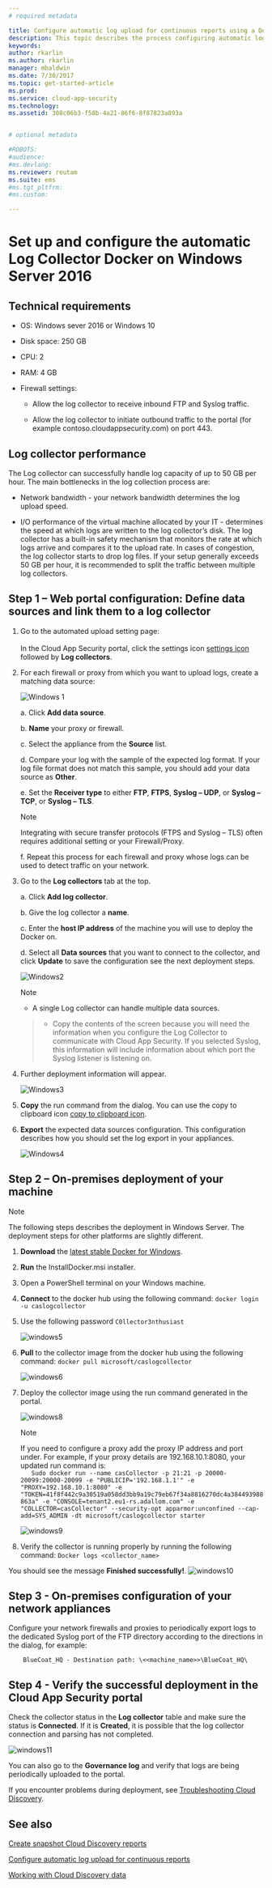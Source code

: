```yaml
---
# required metadata

title: Configure automatic log upload for continuous reports using a Docker on Windows | Microsoft Docs
description: This topic describes the process configuring automatic log upload for continuous reports in Cloud App Security using a Docker in Windows.
keywords:
author: rkarlin
ms.author: rkarlin
manager: mbaldwin
ms.date: 7/30/2017
ms.topic: get-started-article
ms.prod:
ms.service: cloud-app-security
ms.technology:
ms.assetid: 308c06b3-f58b-4a21-86f6-8f87823a893a


# optional metadata

#ROBOTS:
#audience:
#ms.devlang:
ms.reviewer: reutam
ms.suite: ems
#ms.tgt_pltfrm:
#ms.custom:

---
```


# Set up and configure the automatic Log Collector Docker on Windows Server 2016

## Technical requirements

-   OS: Windows sever 2016 or Windows 10

-   Disk space: 250 GB

-   CPU: 2

-   RAM: 4 GB

-   Firewall settings:

    -   Allow the log collector to receive inbound FTP and Syslog traffic.

    -   Allow the log collector to initiate outbound traffic to the portal (for example contoso.cloudappsecurity.com) on port 443.

## Log collector performance

The Log collector can successfully handle log capacity of up to 50 GB per hour. The main bottlenecks in the log collection process are:

-   Network bandwidth - your network bandwidth determines the log upload speed.

-   I/O performance of the virtual machine allocated by your IT - determines the speed at which logs are written to the log collector’s disk. The log collector has a built-in safety mechanism that monitors the rate at which logs arrive and compares it to the upload rate. In cases of congestion, the log collector starts to drop log files. If your setup generally exceeds 50 GB per hour, it is recommended to split the traffic between multiple log collectors.

## Step 1 – Web portal configuration: Define data sources and link them to a log collector

1.  Go to the automated upload setting page:<br></br> In the Cloud App Security portal, click the settings icon [settings icon](./media/settings-icon.png) followed by **Log collectors**.

2.  For each firewall or proxy from which you want to upload logs, create a matching data source:

    ![Windows 1](./media/windows1.png)

    a. Click **Add data source**.

    b. **Name** your proxy or firewall.

    c. Select the appliance from the **Source** list.

    d. Compare your log with the sample of the expected log format. If your log file format does not match this sample, you should add your data source as **Other**.

    e. Set the **Receiver type** to either **FTP**, **FTPS**, **Syslog – UDP**, or **Syslog – TCP**, or **Syslog – TLS**.

    > [!NOTE]
    > Integrating with secure transfer protocols (FTPS and Syslog – TLS) often requires additional setting or your Firewall/Proxy.

    f. Repeat this process for each firewall and proxy whose logs can be used to detect traffic on your network.

3.  Go to the **Log collectors** tab at the top.

    a. Click **Add log collector**.

    b. Give the log collector a **name**.

    c. Enter the **host IP address** of the machine you will use to deploy the Docker on.

    d. Select all **Data sources** that you want to connect to the collector, and click **Update** to save the configuration see the next deployment steps.

    ![Windows2](./media/windows2.png)

    > [!NOTE]
    > - A single Log collector can handle multiple data sources.

    > -   Copy the contents of the screen because you will need the information when you configure the Log Collector to communicate with Cloud App Security. If you selected Syslog, this information will include information about which port the Syslog listener is listening on.

4.  Further deployment information will appear.

    ![Windows3](./media/windows3.png)

5.  **Copy** the run command from the dialog. You can use the copy to
clipboard icon [copy to clipboard icon](./media/copy-icon.png).

6.  **Export** the expected data sources configuration. This configuration describes how you should set the log export in your appliances.

    ![Windows4](./media/windows4.png)

## Step 2 – On-premises deployment of your machine

>[!NOTE]
>The following steps describes the deployment in Windows Server. The deployment steps for other platforms are slightly different.

1.  **Download** the [latest stable Docker for Windows](https://docs.docker.com/docker-for-windows/install/\#download-docker-for-windows).
    
2.  **Run** the InstallDocker.msi installer.

3.  Open a PowerShell terminal on your Windows machine.

4.  **Connect** to the docker hub using the following command: `docker login -u caslogcollector`

5.  Use the following password `C0llector3nthusiast`

    ![windows5](./media/windows5.png)

6.  **Pull** to the collector image from the docker hub using the following command: `docker pull microsoft/caslogcollector`

    ![windows6](./media/windows6.png)

7.  Deploy the collector image using the run command generated in the portal.

    ![windows8](./media/windows8.png)

    >[!NOTE]
    >If you need to configure a proxy add the proxy IP address and port under. For example, if your proxy details are 192.168.10.1:8080, your updated run command is:  
 `   Sudo docker run --name casCollector -p 21:21 -p 20000-20099:20000-20099 -e
    "PUBLICIP='192.168.1.1'" -e "PROXY=192.168.10.1:8080" -e
    "TOKEN=41f8f442c9a30519a058dd3bb9a19c79eb67f34a8816270dc4a384493988863a" -e
    "CONSOLE=tenant2.eu1-rs.adallom.com" -e "COLLECTOR=casCollector" --security-opt
    apparmor:unconfined --cap-add=SYS_ADMIN -dt microsoft/caslogcollector starter`

    ![windows9](./media/windows9.png)

9.  Verify the collector is running properly by running the following command: `Docker logs <collector_name>`

You should see the message **Finished successfully!**.
  ![windows10](./media/windows10.png)

## Step 3 - On-premises configuration of your network appliances

Configure your network firewalls and proxies to periodically export logs to the dedicated Syslog port of the FTP directory according to the directions in the dialog, for example:

        BlueCoat_HQ - Destination path: \<<machine_name>>\BlueCoat_HQ\

## Step 4 - Verify the successful deployment in the Cloud App Security portal

Check the collector status in the **Log collector** table and make sure the status is **Connected**. If it is **Created**, it is possible that the log collector connection and parsing has not completed.

![windows11](./media/windows11.png)

You can also go to the **Governance log** and verify that logs are being
periodically uploaded to the portal.

If you encounter problems during deployment, see [Troubleshooting Cloud
Discovery](troubleshooting-cloud-discovery.md).

## See also
 
[Create snapshot Cloud Discovery reports](create-snapshot-cloud-discovery-reports.md)

[Configure automatic log upload for continuous reports](configure-automatic-log-upload-for-continuous-reports.md)

[Working with Cloud Discovery data](working-with-cloud-discovery-data.md)

